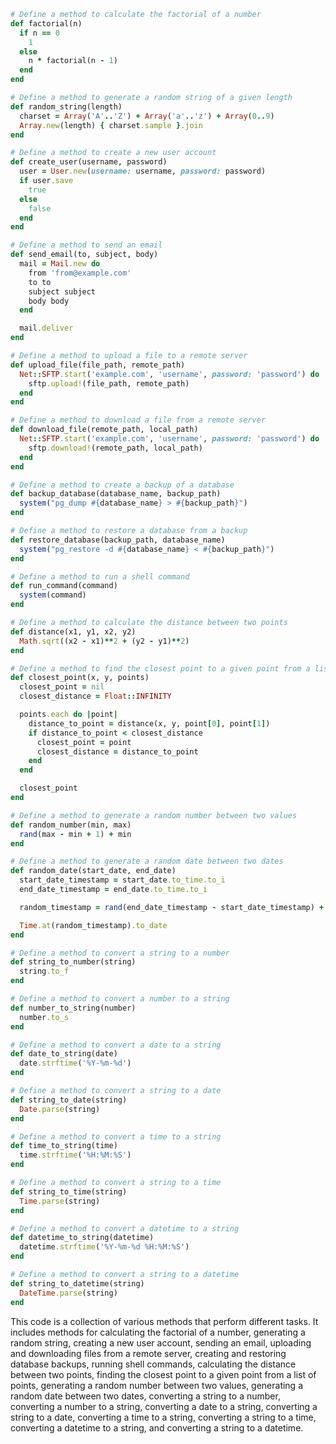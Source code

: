 ```ruby
# Define a method to calculate the factorial of a number
def factorial(n)
  if n == 0
    1
  else
    n * factorial(n - 1)
  end
end

# Define a method to generate a random string of a given length
def random_string(length)
  charset = Array('A'..'Z') + Array('a'..'z') + Array(0..9)
  Array.new(length) { charset.sample }.join
end

# Define a method to create a new user account
def create_user(username, password)
  user = User.new(username: username, password: password)
  if user.save
    true
  else
    false
  end
end

# Define a method to send an email
def send_email(to, subject, body)
  mail = Mail.new do
    from 'from@example.com'
    to to
    subject subject
    body body
  end

  mail.deliver
end

# Define a method to upload a file to a remote server
def upload_file(file_path, remote_path)
  Net::SFTP.start('example.com', 'username', password: 'password') do |sftp|
    sftp.upload!(file_path, remote_path)
  end
end

# Define a method to download a file from a remote server
def download_file(remote_path, local_path)
  Net::SFTP.start('example.com', 'username', password: 'password') do |sftp|
    sftp.download!(remote_path, local_path)
  end
end

# Define a method to create a backup of a database
def backup_database(database_name, backup_path)
  system("pg_dump #{database_name} > #{backup_path}")
end

# Define a method to restore a database from a backup
def restore_database(backup_path, database_name)
  system("pg_restore -d #{database_name} < #{backup_path}")
end

# Define a method to run a shell command
def run_command(command)
  system(command)
end

# Define a method to calculate the distance between two points
def distance(x1, y1, x2, y2)
  Math.sqrt((x2 - x1)**2 + (y2 - y1)**2)
end

# Define a method to find the closest point to a given point from a list of points
def closest_point(x, y, points)
  closest_point = nil
  closest_distance = Float::INFINITY

  points.each do |point|
    distance_to_point = distance(x, y, point[0], point[1])
    if distance_to_point < closest_distance
      closest_point = point
      closest_distance = distance_to_point
    end
  end

  closest_point
end

# Define a method to generate a random number between two values
def random_number(min, max)
  rand(max - min + 1) + min
end

# Define a method to generate a random date between two dates
def random_date(start_date, end_date)
  start_date_timestamp = start_date.to_time.to_i
  end_date_timestamp = end_date.to_time.to_i

  random_timestamp = rand(end_date_timestamp - start_date_timestamp) + start_date_timestamp

  Time.at(random_timestamp).to_date
end

# Define a method to convert a string to a number
def string_to_number(string)
  string.to_f
end

# Define a method to convert a number to a string
def number_to_string(number)
  number.to_s
end

# Define a method to convert a date to a string
def date_to_string(date)
  date.strftime('%Y-%m-%d')
end

# Define a method to convert a string to a date
def string_to_date(string)
  Date.parse(string)
end

# Define a method to convert a time to a string
def time_to_string(time)
  time.strftime('%H:%M:%S')
end

# Define a method to convert a string to a time
def string_to_time(string)
  Time.parse(string)
end

# Define a method to convert a datetime to a string
def datetime_to_string(datetime)
  datetime.strftime('%Y-%m-%d %H:%M:%S')
end

# Define a method to convert a string to a datetime
def string_to_datetime(string)
  DateTime.parse(string)
end
```

This code is a collection of various methods that perform different tasks. It includes methods for calculating the factorial of a number, generating a random string, creating a new user account, sending an email, uploading and downloading files from a remote server, creating and restoring database backups, running shell commands, calculating the distance between two points, finding the closest point to a given point from a list of points, generating a random number between two values, generating a random date between two dates, converting a string to a number, converting a number to a string, converting a date to a string, converting a string to a date, converting a time to a string, converting a string to a time, converting a datetime to a string, and converting a string to a datetime.